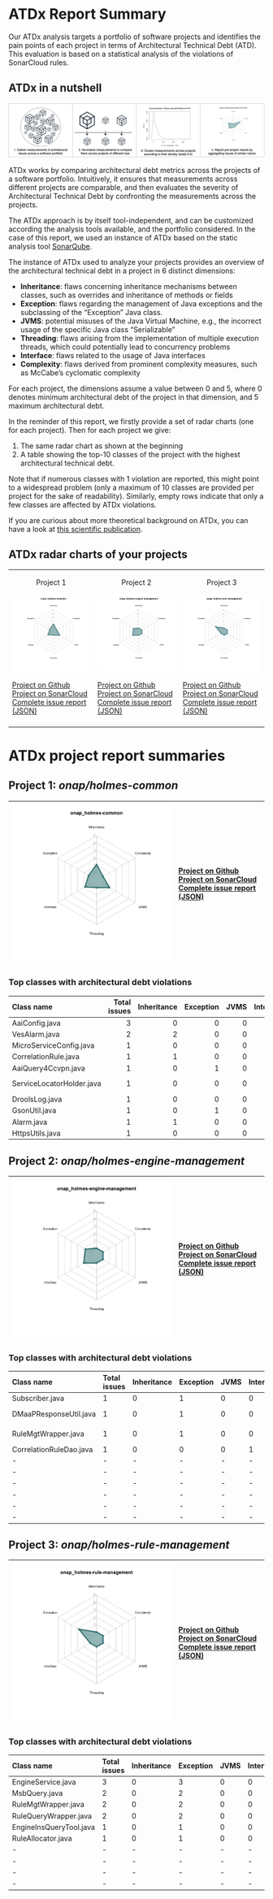 # ATDx Report Summary
Our ATDx analysis targets a portfolio of software projects and identifies the pain points of each project in terms of Architectural Technical Debt (ATD). This evaluation is based on a statistical analysis of the violations of SonarCloud rules.

## ATDx in a nutshell
![ATDx in a nutshell](https://raw.githubusercontent.com/S2-group/ATDx_reports/master/plots/atdx_in_a_nutshell.jpg)

ATDx works by comparing architectural debt metrics across the projects of a software portfolio. Intuitively, it ensures that measurements across different projects are comparable, and then evaluates the severity of Architectural Technical Debt by confronting the measurements across the projects.

The ATDx approach is by itself tool-independent, and can be customized according the analysis tools available, and the portfolio considered.
In the case of this report, we used an instance of ATDx based on the static analysis tool [SonarQube](https://www.sonarqube.org/).

The instance of ATDx used to analyze your projects provides an overview of the architectural technical debt in a project in 6 distinct dimensions:
* **Inheritance**: flaws concerning inheritance mechanisms between classes, such as overrides and inheritance of methods or fields
* **Exception**: flaws regarding the management of Java exceptions and the subclassing of the “Exception” Java class.
* **JVMS**: potential misuses of the Java Virtual Machine, e.g., the incorrect usage of the specific Java class “Serializable”
* **Threading**: flaws arising from the implementation of multiple execution threads, which could potentially lead to concurrency problems
* **Interface**: flaws related to the usage of Java interfaces
* **Complexity**: flaws derived from prominent complexity measures, such as McCabe’s cyclomatic complexity

For each project, the dimensions assume a value between 0 and 5, where 0 denotes minimum architectural debt of the project in that dimension, and 5 maximum architectural debt.

In the reminder of this report, we firstly provide a set of radar charts (one for each project). Then for each project we give:
1. The same radar chart as shown at the beginning
2. A table showing the top-10 classes of the project with the highest architectural technical debt.

Note that if numerous classes with 1 violation are reported, this might point to a widespread problem (only a maximum of 10 classes are provided per project for the sake of readability). Similarly, empty rows indicate that only a few classes are affected by ATDx violations.

If you are curious about more theoretical background on ATDx, you can have a look at [this scientific publication](https://robertoverdecchia.github.io/papers/ENASE_2020.pdf).

## ATDx radar charts of your projects
||||
|-|-|-|
|<p align="center">Project 1</p><img src="https://github.com/S2-group/ATDx_reports/blob/master/plots/onap_holmes-common.jpg"/> <p style="text-align:left">[Project on Github](https://github.com/onap/holmes-common) <br> [Project on SonarCloud ](https://sonarcloud.io/dashboard?id=onap_holmes-common) <br> [Complete issue report (JSON)](https://github.com/S2-group/ATDx_reports/blob/master/jsons/onap_holmes-common.json)</p>|<p align="center">Project 2</p><img src="https://github.com/S2-group/ATDx_reports/blob/master/plots/onap_holmes-engine-management.jpg"/> <p style="text-align:left">[Project on Github](https://github.com/onap/holmes-engine-management) <br> [Project on SonarCloud ](https://sonarcloud.io/dashboard?id=onap_holmes-engine-management) <br> [Complete issue report (JSON)](https://github.com/S2-group/ATDx_reports/blob/master/jsons/onap_holmes-engine-management.json)</p>|<p align="center">Project 3</p><img src="https://github.com/S2-group/ATDx_reports/blob/master/plots/onap_holmes-rule-management.jpg"/> <p style="text-align:left">[Project on Github](https://github.com/onap/holmes-rule-management) <br> [Project on SonarCloud ](https://sonarcloud.io/dashboard?id=onap_holmes-rule-management) <br> [Complete issue report (JSON)](https://github.com/S2-group/ATDx_reports/blob/master/jsons/onap_holmes-rule-management.json)</p>
 | |

# ATDx project report summaries
## Project 1: _onap/holmes-common_
|<img src="https://github.com/S2-group/ATDx_reports/blob/master/plots/onap_holmes-common.jpg"/>|<p style="text-align:left">[Project on Github](https://github.com/onap/holmes-common) <br> [Project on SonarCloud ](https://sonarcloud.io/dashboard?id=onap_holmes-common) <br> [Complete issue report (JSON)](https://github.com/S2-group/ATDx_reports/blob/master/jsons/onap_holmes-common.json)</p>
|-|-|
### Top classes with architectural debt violations
| Class name                |   Total issues |   Inheritance |   Exception |   JVMS |   Interface |   Threading |   Complexity | Fully qualified class name                                                                         |
|:--------------------------|---------------:|--------------:|------------:|-------:|------------:|------------:|-------------:|:---------------------------------------------------------------------------------------------------|
| AaiConfig.java            |              3 |             0 |           0 |      0 |           3 |           0 |            0 | holmes-actions/src/main/java/org/onap/holmes/common/aai/config/AaiConfig.java                      |
| VesAlarm.java             |              2 |             2 |           0 |      0 |           0 |           0 |            0 | holmes-actions/src/main/java/org/onap/holmes/common/api/stat/VesAlarm.java                         |
| MicroServiceConfig.java   |              1 |             0 |           0 |      0 |           1 |           0 |            0 | holmes-actions/src/main/java/org/onap/holmes/common/config/MicroServiceConfig.java                 |
| CorrelationRule.java      |              1 |             1 |           0 |      0 |           0 |           0 |            0 | holmes-actions/src/main/java/org/onap/holmes/common/api/entity/CorrelationRule.java                |
| AaiQuery4Ccvpn.java       |              1 |             0 |           1 |      0 |           0 |           0 |            0 | holmes-actions/src/main/java/org/onap/holmes/common/aai/AaiQuery4Ccvpn.java                        |
| ServiceLocatorHolder.java |              1 |             0 |           0 |      0 |           1 |           0 |            0 | holmes-actions/src/main/java/org/onap/holmes/common/dropwizard/ioc/utils/ServiceLocatorHolder.java |
| DroolsLog.java            |              1 |             0 |           0 |      0 |           1 |           0 |            0 | holmes-actions/src/main/java/org/onap/holmes/common/utils/DroolsLog.java                           |
| GsonUtil.java             |              1 |             0 |           1 |      0 |           0 |           0 |            0 | holmes-actions/src/main/java/org/onap/holmes/common/utils/GsonUtil.java                            |
| Alarm.java                |              1 |             1 |           0 |      0 |           0 |           0 |            0 | holmes-actions/src/main/java/org/onap/holmes/common/api/stat/Alarm.java                            |
| HttpsUtils.java           |              1 |             0 |           0 |      0 |           1 |           0 |            0 | holmes-actions/src/main/java/org/onap/holmes/common/utils/HttpsUtils.java                          |

## Project 2: _onap/holmes-engine-management_
|<img src="https://github.com/S2-group/ATDx_reports/blob/master/plots/onap_holmes-engine-management.jpg"/>|<p style="text-align:left">[Project on Github](https://github.com/onap/holmes-engine-management) <br> [Project on SonarCloud ](https://sonarcloud.io/dashboard?id=onap_holmes-engine-management) <br> [Complete issue report (JSON)](https://github.com/S2-group/ATDx_reports/blob/master/jsons/onap_holmes-engine-management.json)</p>
|-|-|
### Top classes with architectural debt violations
| Class name              | Total issues   | Inheritance   | Exception   | JVMS   | Interface   | Threading   | Complexity   | Fully qualified class name                                                     |
|:------------------------|:---------------|:--------------|:------------|:-------|:------------|:------------|:-------------|:-------------------------------------------------------------------------------|
| Subscriber.java         | 1              | 0             | 1           | 0      | 0           | 0           | 0            | engine-d/src/main/java/org/onap/holmes/dsa/dmaappolling/Subscriber.java        |
| DMaaPResponseUtil.java  | 1              | 0             | 1           | 0      | 0           | 0           | 0            | engine-d/src/main/java/org/onap/holmes/dsa/dmaappolling/DMaaPResponseUtil.java |
| RuleMgtWrapper.java     | 1              | 0             | 1           | 0      | 0           | 0           | 0            | engine-d/src/main/java/org/onap/holmes/engine/wrapper/RuleMgtWrapper.java      |
| CorrelationRuleDao.java | 1              | 0             | 0           | 0      | 1           | 0           | 0            | engine-d/src/main/java/org/onap/holmes/engine/db/CorrelationRuleDao.java       |
| -                       | -              | -             | -           | -      | -           | -           | -            | -                                                                              |
| -                       | -              | -             | -           | -      | -           | -           | -            | -                                                                              |
| -                       | -              | -             | -           | -      | -           | -           | -            | -                                                                              |
| -                       | -              | -             | -           | -      | -           | -           | -            | -                                                                              |
| -                       | -              | -             | -           | -      | -           | -           | -            | -                                                                              |
| -                       | -              | -             | -           | -      | -           | -           | -            | -                                                                              |

## Project 3: _onap/holmes-rule-management_
|<img src="https://github.com/S2-group/ATDx_reports/blob/master/plots/onap_holmes-rule-management.jpg"/>|<p style="text-align:left">[Project on Github](https://github.com/onap/holmes-rule-management) <br> [Project on SonarCloud ](https://sonarcloud.io/dashboard?id=onap_holmes-rule-management) <br> [Complete issue report (JSON)](https://github.com/S2-group/ATDx_reports/blob/master/jsons/onap_holmes-rule-management.json)</p>
|-|-|
### Top classes with architectural debt violations
| Class name              | Total issues   | Inheritance   | Exception   | JVMS   | Interface   | Threading   | Complexity   | Fully qualified class name                                                       |
|:------------------------|:---------------|:--------------|:------------|:-------|:------------|:------------|:-------------|:---------------------------------------------------------------------------------|
| EngineService.java      | 3              | 0             | 3           | 0      | 0           | 0           | 0            | rulemgt/src/main/java/org/onap/holmes/rulemgt/bolt/enginebolt/EngineService.java |
| MsbQuery.java           | 2              | 0             | 2           | 0      | 0           | 0           | 0            | rulemgt/src/main/java/org/onap/holmes/rulemgt/msb/MsbQuery.java                  |
| RuleMgtWrapper.java     | 2              | 0             | 2           | 0      | 0           | 0           | 0            | rulemgt/src/main/java/org/onap/holmes/rulemgt/wrapper/RuleMgtWrapper.java        |
| RuleQueryWrapper.java   | 2              | 0             | 2           | 0      | 0           | 0           | 0            | rulemgt/src/main/java/org/onap/holmes/rulemgt/wrapper/RuleQueryWrapper.java      |
| EngineInsQueryTool.java | 1              | 0             | 1           | 0      | 0           | 0           | 0            | rulemgt/src/main/java/org/onap/holmes/rulemgt/msb/EngineInsQueryTool.java        |
| RuleAllocator.java      | 1              | 0             | 1           | 0      | 0           | 0           | 0            | rulemgt/src/main/java/org/onap/holmes/rulemgt/send/RuleAllocator.java            |
| -                       | -              | -             | -           | -      | -           | -           | -            | -                                                                                |
| -                       | -              | -             | -           | -      | -           | -           | -            | -                                                                                |
| -                       | -              | -             | -           | -      | -           | -           | -            | -                                                                                |
| -                       | -              | -             | -           | -      | -           | -           | -            | -                                                                                |

